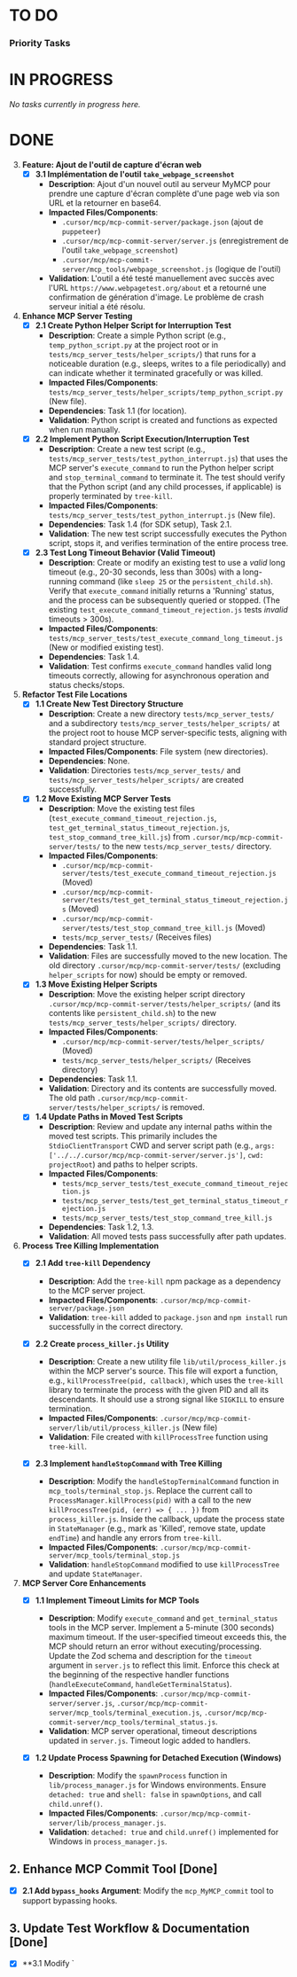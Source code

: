 # TO DO

### Priority Tasks


# IN PROGRESS
*No tasks currently in progress here.*

# DONE

3.  **Feature: Ajout de l'outil de capture d'écran web**
    *   [x] **3.1 Implémentation de l'outil `take_webpage_screenshot`**
        *   **Description**: Ajout d'un nouvel outil au serveur MyMCP pour prendre une capture d'écran complète d'une page web via son URL et la retourner en base64.
        *   **Impacted Files/Components**:
            *   `.cursor/mcp/mcp-commit-server/package.json` (ajout de `puppeteer`)
            *   `.cursor/mcp/mcp-commit-server/server.js` (enregistrement de l'outil `take_webpage_screenshot`)
            *   `.cursor/mcp/mcp-commit-server/mcp_tools/webpage_screenshot.js` (logique de l'outil)
        *   **Validation**: L'outil a été testé manuellement avec succès avec l'URL `https://www.webpagetest.org/about` et a retourné une confirmation de génération d'image. Le problème de crash serveur initial a été résolu.

2.  **Enhance MCP Server Testing**
    *   [x] **2.1 Create Python Helper Script for Interruption Test**
        *   **Description**: Create a simple Python script (e.g., `temp_python_script.py` at the project root or in `tests/mcp_server_tests/helper_scripts/`) that runs for a noticeable duration (e.g., sleeps, writes to a file periodically) and can indicate whether it terminated gracefully or was killed.
        *   **Impacted Files/Components**: `tests/mcp_server_tests/helper_scripts/temp_python_script.py` (New file).
        *   **Dependencies**: Task 1.1 (for location).
        *   **Validation**: Python script is created and functions as expected when run manually.
    *   [x] **2.2 Implement Python Script Execution/Interruption Test**
        *   **Description**: Create a new test script (e.g., `tests/mcp_server_tests/test_python_interrupt.js`) that uses the MCP server's `execute_command` to run the Python helper script and `stop_terminal_command` to terminate it. The test should verify that the Python script (and any child processes, if applicable) is properly terminated by `tree-kill`.
        *   **Impacted Files/Components**: `tests/mcp_server_tests/test_python_interrupt.js` (New file).
        *   **Dependencies**: Task 1.4 (for SDK setup), Task 2.1.
        *   **Validation**: The new test script successfully executes the Python script, stops it, and verifies termination of the entire process tree.
    *   [x] **2.3 Test Long Timeout Behavior (Valid Timeout)**
        *   **Description**: Create or modify an existing test to use a *valid* long timeout (e.g., 20-30 seconds, less than 300s) with a long-running command (like `sleep 25` or the `persistent_child.sh`). Verify that `execute_command` initially returns a 'Running' status, and the process can be subsequently queried or stopped. (The existing `test_execute_command_timeout_rejection.js` tests *invalid* timeouts > 300s).
        *   **Impacted Files/Components**: `tests/mcp_server_tests/test_execute_command_long_timeout.js` (New or modified existing test).
        *   **Dependencies**: Task 1.4.
        *   **Validation**: Test confirms `execute_command` handles valid long timeouts correctly, allowing for asynchronous operation and status checks/stops.

1.  **Refactor Test File Locations**
    *   [x] **1.1 Create New Test Directory Structure**
        *   **Description**: Create a new directory `tests/mcp_server_tests/` and a subdirectory `tests/mcp_server_tests/helper_scripts/` at the project root to house MCP server-specific tests, aligning with standard project structure.
        *   **Impacted Files/Components**: File system (new directories).
        *   **Dependencies**: None.
        *   **Validation**: Directories `tests/mcp_server_tests/` and `tests/mcp_server_tests/helper_scripts/` are created successfully.
    *   [x] **1.2 Move Existing MCP Server Tests**
        *   **Description**: Move the existing test files (`test_execute_command_timeout_rejection.js`, `test_get_terminal_status_timeout_rejection.js`, `test_stop_command_tree_kill.js`) from `.cursor/mcp/mcp-commit-server/tests/` to the new `tests/mcp_server_tests/` directory.
        *   **Impacted Files/Components**:
            *   `.cursor/mcp/mcp-commit-server/tests/test_execute_command_timeout_rejection.js` (Moved)
            *   `.cursor/mcp/mcp-commit-server/tests/test_get_terminal_status_timeout_rejection.js` (Moved)
            *   `.cursor/mcp/mcp-commit-server/tests/test_stop_command_tree_kill.js` (Moved)
            *   `tests/mcp_server_tests/` (Receives files)
        *   **Dependencies**: Task 1.1.
        *   **Validation**: Files are successfully moved to the new location. The old directory `.cursor/mcp/mcp-commit-server/tests/` (excluding `helper_scripts` for now) should be empty or removed.
    *   [x] **1.3 Move Existing Helper Scripts**
        *   **Description**: Move the existing helper script directory `.cursor/mcp/mcp-commit-server/tests/helper_scripts/` (and its contents like `persistent_child.sh`) to the new `tests/mcp_server_tests/helper_scripts/` directory.
        *   **Impacted Files/Components**:
            *   `.cursor/mcp/mcp-commit-server/tests/helper_scripts/` (Moved)
            *   `tests/mcp_server_tests/helper_scripts/` (Receives directory)
        *   **Dependencies**: Task 1.1.
        *   **Validation**: Directory and its contents are successfully moved. The old path `.cursor/mcp/mcp-commit-server/tests/helper_scripts/` is removed.
    *   [x] **1.4 Update Paths in Moved Test Scripts**
        *   **Description**: Review and update any internal paths within the moved test scripts. This primarily includes the `StdioClientTransport` CWD and server script path (e.g., `args: ['../../.cursor/mcp/mcp-commit-server/server.js']`, `cwd: projectRoot`) and paths to helper scripts.
        *   **Impacted Files/Components**:
            *   `tests/mcp_server_tests/test_execute_command_timeout_rejection.js`
            *   `tests/mcp_server_tests/test_get_terminal_status_timeout_rejection.js`
            *   `tests/mcp_server_tests/test_stop_command_tree_kill.js`
        *   **Dependencies**: Task 1.2, 1.3.
        *   **Validation**: All moved tests pass successfully after path updates.

2.  **Process Tree Killing Implementation**
    *   [x] **2.1 Add `tree-kill` Dependency**
        *   **Description**: Add the `tree-kill` npm package as a dependency to the MCP server project.
        *   **Impacted Files/Components**: `.cursor/mcp/mcp-commit-server/package.json`
        *   **Validation**: `tree-kill` added to `package.json` and `npm install` run successfully in the correct directory.

    *   [x] **2.2 Create `process_killer.js` Utility**
        *   **Description**: Create a new utility file `lib/util/process_killer.js` within the MCP server's source. This file will export a function, e.g., `killProcessTree(pid, callback)`, which uses the `tree-kill` library to terminate the process with the given PID and all its descendants. It should use a strong signal like `SIGKILL` to ensure termination.
        *   **Impacted Files/Components**: `.cursor/mcp/mcp-commit-server/lib/util/process_killer.js` (New file)
        *   **Validation**: File created with `killProcessTree` function using `tree-kill`.

    *   [x] **2.3 Implement `handleStopCommand` with Tree Killing**
        *   **Description**: Modify the `handleStopTerminalCommand` function in `mcp_tools/terminal_stop.js`. Replace the current call to `ProcessManager.killProcess(pid)` with a call to the new `killProcessTree(pid, (err) => { ... })` from `process_killer.js`. Inside the callback, update the process state in `StateManager` (e.g., mark as 'Killed', remove state, update `endTime`) and handle any errors from `tree-kill`.
        *   **Impacted Files/Components**: `.cursor/mcp/mcp-commit-server/mcp_tools/terminal_stop.js`
        *   **Validation**: `handleStopCommand` modified to use `killProcessTree` and update `StateManager`.

1.  **MCP Server Core Enhancements**
    *   [x] **1.1 Implement Timeout Limits for MCP Tools**
        *   **Description**: Modify `execute_command` and `get_terminal_status` tools in the MCP server. Implement a 5-minute (300 seconds) maximum timeout. If the user-specified timeout exceeds this, the MCP should return an error without executing/processing. Update the Zod schema and description for the `timeout` argument in `server.js` to reflect this limit. Enforce this check at the beginning of the respective handler functions (`handleExecuteCommand`, `handleGetTerminalStatus`).
        *   **Impacted Files/Components**: `.cursor/mcp/mcp-commit-server/server.js`, `.cursor/mcp/mcp-commit-server/mcp_tools/terminal_execution.js`, `.cursor/mcp/mcp-commit-server/mcp_tools/terminal_status.js`.
        *   **Validation**: MCP server operational, timeout descriptions updated in `server.js`. Timeout logic added to handlers.

    *   [x] **1.2 Update Process Spawning for Detached Execution (Windows)**
        *   **Description**: Modify the `spawnProcess` function in `lib/process_manager.js` for Windows environments. Ensure `detached: true` and `shell: false` in `spawnOptions`, and call `child.unref()`.
        *   **Impacted Files/Components**: `.cursor/mcp/mcp-commit-server/lib/process_manager.js`.
        *   **Validation**: `detached: true` and `child.unref()` implemented for Windows in `process_manager.js`.

## 2. Enhance MCP Commit Tool [Done]
- [x] **2.1 Add `bypass_hooks` Argument**: Modify the `mcp_MyMCP_commit` tool to support bypassing hooks.

## 3. Update Test Workflow & Documentation [Done]
- [x] **3.1 Modify `